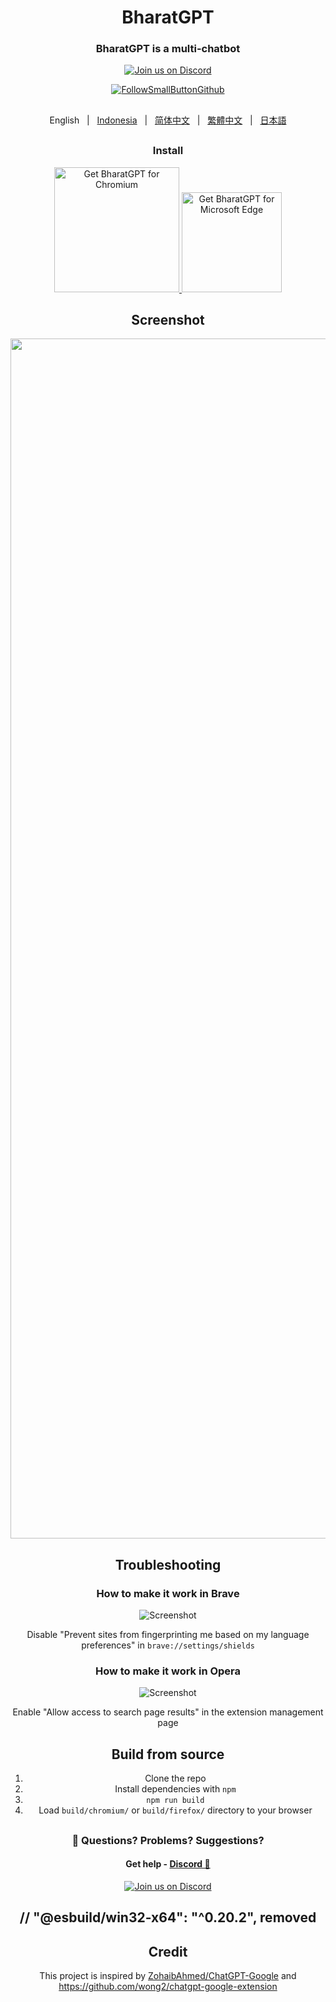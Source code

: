 
<h1 align="center">BharatGPT</h1>

<div align="center">

### BharatGPT is a multi-chatbot



[![Join us on Discord](https://invidget.switchblade.xyz/jc4xtF58Ve)](https://discord.gg/jc4xtF58Ve)

[![FollowSmallButtonGithub](https://github.com/SingularityLabs-ai/MultiGPT-mini/assets/2527354/a4a46537-669c-4e97-8e5f-05ff083c3070)](https://github.com/SingularityLabs-ai)

##
English &nbsp;&nbsp;|&nbsp;&nbsp; [Indonesia](README_IN.md) &nbsp;&nbsp;|&nbsp;&nbsp; [简体中文](README_ZH-CN.md) &nbsp;&nbsp;|&nbsp;&nbsp; [繁體中文](README_ZH-TW.md) &nbsp;&nbsp;|&nbsp;&nbsp; [日本語](README_JA.md)

##

### Install


<a href="https://chromewebstore.google.com/detail/hindgpt-chatgpt-in-indian/meekeejnaelkiggfhdfjaolehdchhoop">
    <img src="https://user-images.githubusercontent.com/64502893/231991498-8df6dd63-727c-41d0-916f-c90c15127de3.png" width="200" alt="Get BharatGPT for Chromium">
</a><a href="https://microsoftedge.microsoft.com/addons/detail/HindGPT-chatgpt-in-india/ddapjedokkkncmcmgkkpmcdaiadjldkh">
    <img src="https://user-images.githubusercontent.com/64502893/231991158-1b54f831-2fdc-43b6-bf9a-f894000e5aa8.png" width="160" alt="Get BharatGPT for Microsoft Edge">
</a>

##



## Screenshot

<img width="1920" alt="image" src="https://github.com/ishandutta2007/chatgpt-on-hindi-google-extension/blob/main/screenshots/jaihind_onehandupblackflag_1920x1080.png">

## Troubleshooting

### How to make it work in Brave

![Screenshot](screenshots/brave.png?raw=true)

Disable "Prevent sites from fingerprinting me based on my language preferences" in `brave://settings/shields`

### How to make it work in Opera

![Screenshot](screenshots/opera.png?raw=true)

Enable "Allow access to search page results" in the extension management page

## Build from source

1. Clone the repo
2. Install dependencies with `npm`
3. `npm run build`
4. Load `build/chromium/` or `build/firefox/` directory to your browser


##

### 🤔 Questions? Problems? Suggestions?

#### Get help - [Discord 💬](https://discord.gg/jc4xtF58Ve)

[![Join us on Discord](https://invidget.switchblade.xyz/jc4xtF58Ve)](https://discord.gg/jc4xtF58Ve)

##     // "@esbuild/win32-x64": "^0.20.2", removed

##

## Credit

This project is inspired by [ZohaibAhmed/ChatGPT-Google](https://github.com/ZohaibAhmed/ChatGPT-Google) and https://github.com/wong2/chatgpt-google-extension

